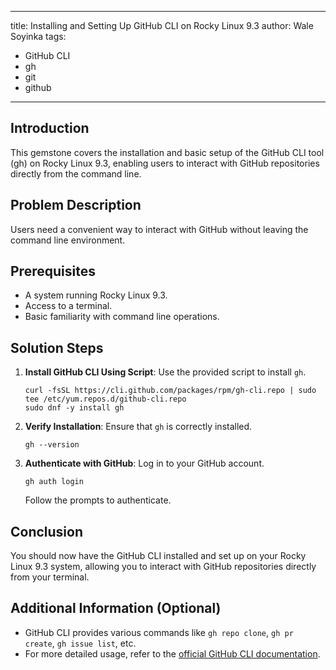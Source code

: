 
---
title: Installing and Setting Up GitHub CLI on Rocky Linux 9.3
author: Wale Soyinka
tags:
  - GitHub CLI
  - gh
  - git
  - github
---

## Introduction 

This gemstone covers the installation and basic setup of the GitHub CLI tool (gh) on Rocky Linux 9.3, enabling users to interact with GitHub repositories directly from the command line.

## Problem Description

Users need a convenient way to interact with GitHub without leaving the command line environment.

## Prerequisites 

- A system running Rocky Linux 9.3.
- Access to a terminal.
- Basic familiarity with command line operations.

## Solution Steps

1. **Install GitHub CLI Using Script**:
   Use the provided script to install `gh`.
   ```
   curl -fsSL https://cli.github.com/packages/rpm/gh-cli.repo | sudo tee /etc/yum.repos.d/github-cli.repo
   sudo dnf -y install gh
   ```

2. **Verify Installation**:
   Ensure that `gh` is correctly installed.
   ```
   gh --version
   ```

3. **Authenticate with GitHub**:
   Log in to your GitHub account.
   ```
   gh auth login
   ```
   Follow the prompts to authenticate.

## Conclusion

You should now have the GitHub CLI installed and set up on your Rocky Linux 9.3 system, allowing you to interact with GitHub repositories directly from your terminal.

## Additional Information (Optional)

- GitHub CLI provides various commands like `gh repo clone`, `gh pr create`, `gh issue list`, etc.
- For more detailed usage, refer to the [official GitHub CLI documentation](https://cli.github.com/manual/).


